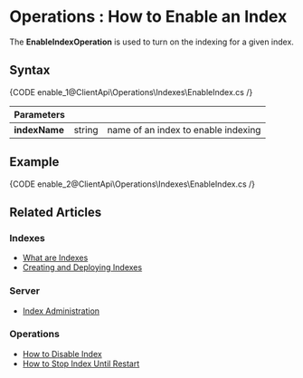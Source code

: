 ﻿# Operations : How to Enable an Index

The **EnableIndexOperation** is used to turn on the indexing for a given index.


## Syntax

{CODE enable_1@ClientApi\Operations\Indexes\EnableIndex.cs /}

| Parameters | | |
| ------------- | ------------- | ----- |
| **indexName** | string | name of an index to enable indexing |

## Example

{CODE enable_2@ClientApi\Operations\Indexes\EnableIndex.cs /}

## Related Articles

### Indexes

- [What are Indexes](../../../../indexes/what-are-indexes)
- [Creating and Deploying Indexes](../../../../indexes/creating-and-deploying)

### Server

- [Index Administration](../../../../server/administration/index-administration)

### Operations

- [How to Disable Index](../../../../client-api/operations/maintenance/indexes/disable-index)
- [How to Stop Index Until Restart](../../../../client-api/operations/maintenance/indexes/stop-index)
